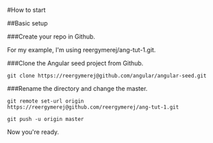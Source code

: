 #How to start

##Basic setup

###Create your repo in Github.

For my example, I'm using reergymerej/ang-tut-1.git.

###Clone the Angular seed project from Github.
  
    git clone https://reergymerej@github.com/angular/angular-seed.git

###Rename the directory and change the master.
    
    git remote set-url origin https://reergymerej@github.com/reergymerej/ang-tut-1.git

    git push -u origin master

Now you're ready.